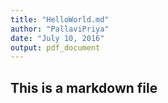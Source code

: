 ```yaml
---
title: "HelloWorld.md"
author: "PallaviPriya"
date: "July 10, 2016"
output: pdf_document
---
```


## This is a markdown file